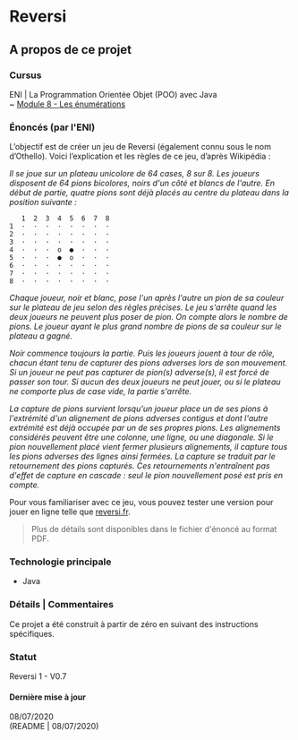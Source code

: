 # Reversi

## A propos de ce projet

### Cursus
ENI | La Programmation Orientée Objet (POO) avec Java  
~ [Module 8 - Les énumérations]()

### Énoncés (par l'ENI)
L’objectif est de créer un jeu de Reversi (également connu sous le nom d’Othello). Voici l’explication et les règles de ce jeu, d’après Wikipédia :

*Il se joue sur un plateau unicolore de 64 cases, 8 sur 8. Les joueurs disposent de 64 pions bicolores, noirs d'un côté et blancs de l'autre. En début de partie, quatre pions sont déjà placés au centre du plateau dans la position suivante :*

       1  2  3  4  5  6  7  8  
    1  ·  ·  ·  ·  ·  ·  ·  ·  
    2  ·  ·  ·  ·  ·  ·  ·  ·  
    3  ·  ·  ·  ·  ·  ·  ·  ·  
    4  ·  ·  ·  o  ●  ·  ·  ·  
    5  ·  ·  ·  ●  o  ·  ·  ·  
    6  ·  ·  ·  ·  ·  ·  ·  ·  
    7  ·  ·  ·  ·  ·  ·  ·  ·   
    8  ·  ·  ·  ·  ·  ·  ·  ·  

*Chaque joueur, noir et blanc, pose l'un après l'autre un pion de sa couleur sur le plateau de jeu selon des règles précises. Le jeu s'arrête quand les deux joueurs ne peuvent plus poser de pion. On compte alors le nombre de pions. Le joueur ayant le plus grand nombre de pions de sa couleur sur le plateau a gagné.*

*Noir commence toujours la partie. Puis les joueurs jouent à tour de rôle, chacun étant tenu de capturer des pions adverses lors de son mouvement. Si un joueur ne peut pas capturer de pion(s) adverse(s), il est forcé de passer son tour. Si aucun des deux joueurs ne peut jouer, ou si le plateau ne comporte plus de case vide, la partie s'arrête.*

*La capture de pions survient lorsqu'un joueur place un de ses pions à l'extrémité d'un alignement de pions adverses contigus et dont l'autre extrémité est déjà occupée par un de ses propres pions. Les alignements considérés peuvent être une colonne, une ligne, ou une diagonale. Si le pion nouvellement placé vient fermer plusieurs alignements, il capture tous les pions adverses des lignes ainsi fermées. La capture se traduit par le retournement des pions capturés. Ces retournements n'entraînent pas d'effet de capture en cascade : seul le pion nouvellement posé est pris en compte.*

Pour vous familiariser avec ce jeu, vous pouvez tester une version pour jouer en ligne telle
que [reversi.fr](http://reversi.fr/).

> Plus de détails sont disponibles dans le fichier d'énoncé au format PDF.

### Technologie principale
- Java

### Détails | Commentaires
Ce projet a été construit à partir de zéro en suivant des instructions spécifiques.

### Statut
Reversi 1 - V0.7

#### Dernière mise à jour
08/07/2020  
(README | 08/07/2020)